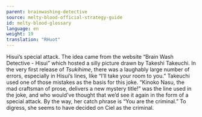 ```yaml
---
parent: brainwashing-detective
source: melty-blood-official-strategy-guide
id: melty-blood-glossary
language: en
weight: 19
translation: "RHuot"
---
```


Hisui’s special attack. The idea came from the website “Brain Wash Detective - Hisui” which hosted a silly picture drawn by Takeshi Takeuchi. In the very first release of *Tsukihime*, there was a laughably large number of errors, especially in Hisui’s lines, like “I’ll take your room to you.” Takeuchi used one of those mistakes as the basis for this joke. “Kinoko Nasu, the mad craftsman of prose, delivers a new mystery title!” was the line used in the joke, and who would’ve thought that we’d see it again in the form of a special attack. By the way, her catch phrase is “You are the criminal.” To digress, she seems to have decided on Ciel as the criminal.
